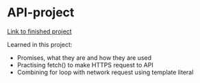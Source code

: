 # API-project

[Link to finished project](https://j-pohl.github.io/api-project-pokedex/)

Learned in this project:
- Promises, what they are and how they are used
- Practising fetch() to make HTTPS request to API
- Combining for loop with network request using template literal

